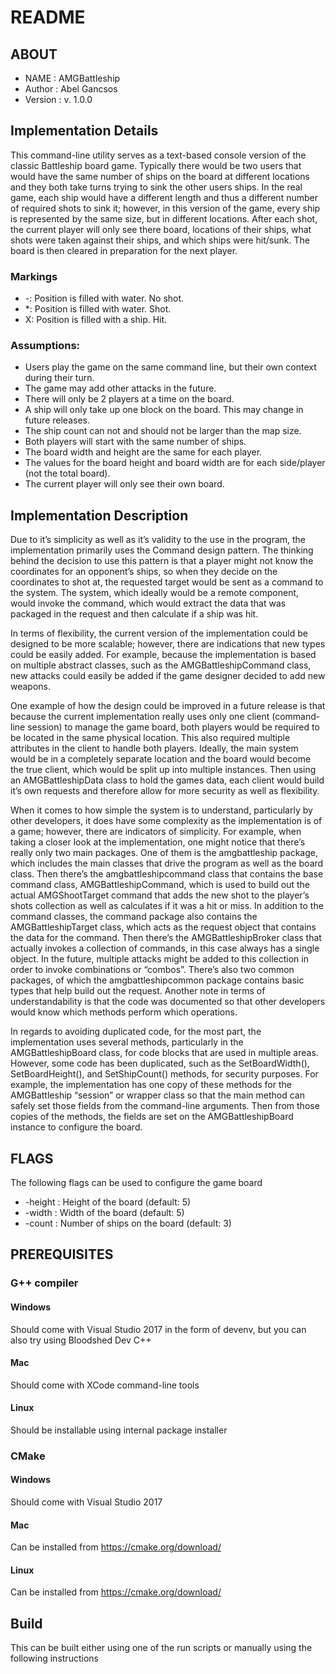 # README                                    

## ABOUT                               
* NAME       : AMGBattleship
* Author     : Abel Gancsos
* Version    : v. 1.0.0

## Implementation Details  
This command-line utility serves as a text-based console version of the classic Battleship board game.  Typically there would be two users that would have the same number of ships on the board at different locations and they both take turns trying to sink the other users ships.  In the real game, each ship would have a different length and thus a different number of required shots to sink it; however, in this version of the game, every ship is represented by the same size, but in different locations.  After each shot, the current player will only see there board, locations of their ships, what shots were taken against their ships, and which ships were hit/sunk.  The board is then cleared in preparation for the next player.

### Markings
* -: Position is filled with water.  No shot.
* *: Position is filled with water.  Shot.
* X: Position is filled with a ship.  Hit.

### Assumptions:
* Users play the game on the same command line, but their own context during their turn.
* The game may add other attacks in the future.
* There will only be 2 players at a time on the board.
* A ship will only take up one block on the board.  This may change in future releases.
* The ship count can not and should not be larger than the map size.
* Both players will start with the same number of ships.
* The board width and height are the same for each player.
* The values for the board height and board width are for each side/player (not the total board).
* The current player will only see their own board.

## Implementation Description
Due to it’s simplicity as well as it’s validity to the use in the program, the implementation primarily uses the Command design pattern.  The thinking behind the decision to use this pattern is that a player might not know the coordinates for an opponent’s ships, so when they decide on the coordinates to shot at, the requested target would be sent as a command to the system.  The system, which ideally would be a remote component, would invoke the command, which would extract the data that was packaged in the request and then calculate if a ship was hit.  

In terms of flexibility, the current version of the implementation could be designed to be more scalable; however, there are indications that new types could be easily added.  For example, because the implementation is based on multiple abstract classes, such as the AMGBattleshipCommand class, new attacks could easily be added if the game designer decided to add new weapons.

One example of how the design could be improved in a future release is that because the current implementation really uses only one client (command-line session) to manage the game board, both players would be required to be located in the same physical location.  This also required multiple attributes in the client to handle both players.  Ideally, the main system would be in a completely separate location and the board would become the true client, which would be split up into multiple instances.  Then using an AMGBattleshipData class to hold the games data, each client would build it’s own requests and therefore allow for more security as well as flexibility.

When it comes to how simple the system is to understand, particularly by other developers, it does have some complexity as the implementation is of a game; however, there are indicators of simplicity.  For example, when taking a closer look at the implementation, one might notice that there’s really only two main packages.  One of them is the amgbattleship package, which includes the main classes that drive the program as well as the board class.  Then there’s the amgbattleshipcommand class that contains the base command class, AMGBattleshipCommand, which is used to build out the actual AMGShootTarget command that adds the new shot to the player’s shots collection as well as calculates if it was a hit or miss.  In addition to the command classes, the command package also contains the AMGBattleshipTarget class, which acts as the request object that contains the data for the command.  Then there’s the AMGBattleshipBroker class that actually invokes a collection of commands, in this case always has a single object.  In the future, multiple attacks might be added to this collection in order to invoke combinations or “combos”. There’s also two common packages, of which the amgbattleshipcommon package contains basic types that help build out the request.  Another note in terms of understandability is that the code was documented so that other developers would know which methods perform which operations.

In regards to avoiding duplicated code, for the most part, the implementation uses several methods, particularly in the AMGBattleshipBoard class, for code blocks that are used in multiple areas.  However, some code has been duplicated, such as the SetBoardWidth(), SetBoardHeight(), and SetShipCount() methods, for security purposes.  For example, the implementation has one copy of these methods for the AMGBattleship “session” or wrapper class so that the main method can safely set those fields from the command-line arguments.  Then from those copies of the methods, the fields are set on the AMGBattleshipBoard instance to configure the board. 

## FLAGS                                    
The following flags can be used to configure the game board
* -height : Height of the board (default: 5)
* -width  : Width of the board (default: 5)
* -count  : Number of ships on the board (default: 3)

## PREREQUISITES
### G++ compiler
#### Windows
Should come with Visual Studio 2017 in the form of devenv, but you can also try using Bloodshed Dev C++
#### Mac
Should come with XCode command-line tools
#### Linux
Should be installable using internal package installer
### CMake
#### Windows
Should come with Visual Studio 2017 
#### Mac
Can be installed from https://cmake.org/download/
#### Linux
Can be installed from https://cmake.org/download/

## Build
This can be built either using one of the run scripts or manually using the following instructions

